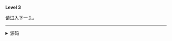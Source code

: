 **Level 3**

请进入下一关。

--------

<details><summary>源码</summary><pre>
**Level 3**

请进入下一关。
</pre></details>
